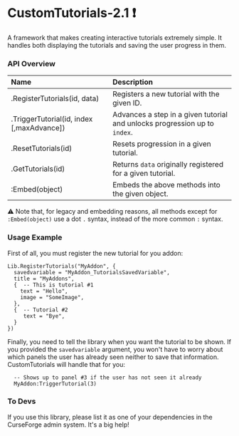 # CustomTutorials-2.1 :exclamation:
A framework that makes creating interactive tutorials extremely simple. It handles both displaying the tutorials and saving the user progress in them.

### API Overview
|Name|Description|
|:--|:--|
| .RegisterTutorials(id, data) | Registers a new tutorial with the given ID. |
| .TriggerTutorial(id, index [,maxAdvance])| Advances a step in a given tutorial and unlocks progression up to `index`.  |
| .ResetTutorials(id) | Resets progression in a given tutorial. |
| .GetTutorials(id) | Returns `data` originally registered for a given tutorial. |
| :Embed(object) | Embeds the above methods into the given object. |

:warning: Note that, for legacy and embedding reasons, all methods except for `:Embed(object)` use a dot `.` syntax, instead of the more common `:` syntax.

### Usage Example
First of all, you must register the new tutorial for you addon:

```
Lib.RegisterTutorials("MyAddon", {
  savedvariable = "MyAddon_TutorialsSavedVariable",
  title = "MyAddons",
  {  -- This is tutorial #1
    text = "Hello",
    image = "SomeImage",
  },
  {  -- Tutorial #2
     text = "Bye",
  }
})
```

Finally, you need to tell the library when you want the tutorial to be shown. If you provided the `savedvariable` argument, you won't have to worry about which panels the user has already seen neither to save that information. CustomTutorials will handle that for you:

```
  -- Shows up to panel #3 if the user has not seen it already
  MyAddon:TriggerTutorial(3)
```

### To Devs
If you use this library, please list it as one of your dependencies in the CurseForge admin system. It's a big help!
